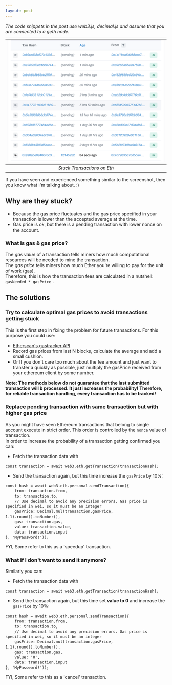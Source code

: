 ```yaml
---
layout: post
---
```

_The code snippets in the post use web3.js, decimal.js and assume that you are connected to a geth node._


| ![Ethereum transactions stuck on pending](/assets/blog/posts/2021-03-31-handling-stuck-ethereum-transactions/stuck-txs.png) |
|:--:| 
| *Stuck Transactions on Eth* |

If you have seen and experienced something similar to the screenshot, then you know what I'm talking about. :)

## Why are they stuck?
* Because the gas price fluctuates and the gas price specified in your transaction is lower than the accepted average at the time. 
* Gas price is ok, but there is a pending transaction with lower nonce on the account.

### What is gas & gas price?
The _gas value_ of a transaction tells miners how much computational resources will be needed to mine the transaction.  
The _gas price_ tells miners how much Ether you're willing to pay for the unit of work (gas).  
Therefore, this is how the transaction fees are calculated in a nutshell: `gasNeeded * gasPrice` .

## The solutions
### Try to calculate optimal gas prices to avoid transactions getting stuck
This is the first step in fixing the problem for future transactions. For this purpose you could use:
* [Etherscan's gastracker API](https://etherscan.io/apis#gastracker)
* Record gas prices from last N blocks, calculate the average and add a small cushion.
* Or If you don't care too much about the fee amount and just want to transfer a quickly as possible, just multiply the gasPrice received from your ethereum client by some number.

**Note: The methods below do not guarantee that the last submitted transaction will b processed. It just increases the probability! Therefore, for reliable transaction handling, every transaction has to be tracked!**

### Replace pending transaction with same transaction but with higher gas price
As you might have seen Ethereum transactions that belong to single account execute in strict order. This order is controlled by the `nonce` value of transaction.   
In order to increase the probability of a transaction getting confirmed you can:
* Fetch the transaction data with 
```
const transaction = await web3.eth.getTransaction(transactionHash);
```
* Send the transaction again, but this time increase the `gasPrice` by 10%: 
```
const hash = await web3.eth.personal.sendTransaction({
    from: transaction.from,
    to: transaction.to,
    // Use decimal to avoid any precision errors. Gas price is specified in wei, so it must be an integer
    gasPrice: Decimal.mul(transaction.gasPrice, 1.1).round().toNumber(), 
    gas: transaction.gas,
    value: transaction.value,
    data: transaction.input
}, 'MyPassword!'));
```
  
FYI, Some refer to this as a 'speedup' transaction.  

### What if I don't want to send it anymore?
Similarly you can:
* Fetch the transaction data with 
```
const transaction = await web3.eth.getTransaction(transactionHash);
```
* Send the transaction again, but this time set **value to 0** and increase the `gasPrice` by 10%: 
```
const hash = await web3.eth.personal.sendTransaction({
    from: transaction.from,
    to: transaction.to,
    // Use decimal to avoid any precision errors. Gas price is specified in wei, so it must be an integer
    gasPrice: Decimal.mul(transaction.gasPrice, 1.1).round().toNumber(), 
    gas: transaction.gas,
    value: '0',
    data: transaction.input
}, 'MyPassword!'));
```
  
FYI, Some refer to this as a 'cancel' transaction.  